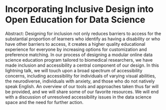 # Incorporating Inclusive Design into Open Education for Data Science


Abstract:
Designing for inclusion not only reduces barriers to access for the substantial proportion of learners who identify as having a disability or who have other barriers to access, it creates a higher quality educational experience for everyone by increasing options for customization and preference matching. In our process of designing a modular online data science education program tailored to biomedical researchers, we have made inclusion and accessibility a central component of our design. In this lightning talk, we will  touch upon a broad spectrum of accessibility concerns, including accessibility for individuals of varying visual abilities, the neurodiverse, individuals with anxiety, and those who do not natively speak English. An overview of our tools and approaches taken thus far will be provided, and we will share some of our favorite resources. We will end with a discussion of unresolved accessibility issues in the data science space and the need for further action.

